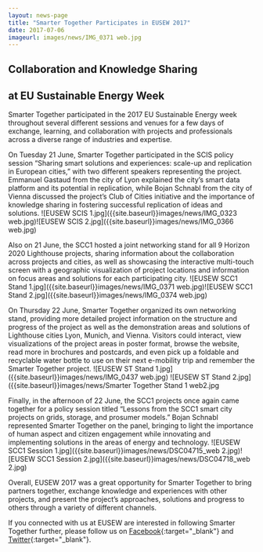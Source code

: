 ```yaml
---
layout: news-page
title: "Smarter Together Participates in EUSEW 2017"
date: 2017-07-06
imageurl: images/news/IMG_0371 web.jpg
---
```


<div class="multiline">
<h2><span class="ornament-news">Collaboration and Knowledge Sharing</span></h2>
<h2><span class="ornament-news">at EU Sustainable Energy Week</span></h2>
</div>

Smarter Together participated in the 2017 EU Sustainable Energy week throughout several different sessions and venues for a few days of exchange, learning, and collaboration with projects and professionals across a diverse range of industries and expertise.

On Tuesday 21 June, Smarter Together participated in the SCIS policy session “Sharing smart solutions and experiences: scale-up and replication in European cities,” with two different speakers representing the project. Emmanuel Gastaud from the city of Lyon explained the city’s smart data platform and its potential in replication, while Bojan Schnabl from the city of Vienna discussed the project’s Club of Cities initiative and the importance of knowledge sharing in fostering successful replication of ideas and solutions.
![EUSEW SCIS 1.jpg]({{site.baseurl}}images/news/IMG_0323 web.jpg)![EUSEW SCIS 2.jpg]({{site.baseurl}}images/news/IMG_0366 web.jpg) 

Also on 21 June, the SCC1 hosted a joint networking stand for all 9 Horizon 2020 Lighthouse projects, sharing information about the collaboration across projects and cities, as well as showcasing the interactive multi-touch screen with a geographic visualization of project locations and information on focus areas and solutions for each participating city.
![EUSEW SCC1 Stand 1.jpg]({{site.baseurl}}images/news/IMG_0371 web.jpg)![EUSEW SCC1 Stand 2.jpg]({{site.baseurl}}images/news/IMG_0374 web.jpg)

On Thursday 22 June, Smarter Together organized its own networking stand, providing more detailed project information on the structure and progress of the project as well as the demonstration areas and solutions of Lighthouse cities Lyon, Munich, and Vienna. Visitors could interact, view visualizations of the project areas in poster format, browse the website, read more in brochures and postcards, and even pick up a foldable and recyclable water bottle to use on their next e-mobility trip and remember the Smarter Together project.
![EUSEW ST Stand 1.jpg]({{site.baseurl}}images/news/IMG_0437 web.jpg) ![EUSEW ST Stand 2.jpg]({{site.baseurl}}images/news/Smarter Together Stand 1 web2.jpg

Finally, in the afternoon of 22 June, the SCC1 projects once again came together for a policy session titled “Lessons from the SCC1 smart city projects on grids, storage, and prosumer models.” Bojan Schnabl represented Smarter Together on the panel, bringing to light the importance of human aspect and citizen engagement while innovating and implementing solutions in the areas of energy and technology.
![EUSEW SCC1 Session 1.jpg]({{site.baseurl}}images/news/DSC04715_web 2.jpg)![EUSEW SCC1 Session 2.jpg]({{site.baseurl}}images/news/DSC04718_web 2.jpg)

Overall, EUSEW 2017 was a great opportunity for Smarter Together to bring partners together, exchange knowledge and experiences with other projects, and present the project’s approaches, solutions and progress to others through a variety of different channels. 

If you connected with us at EUSEW are interested in following Smarter Together further, please follow us on [Facebook](https://www.facebook.com/SmarterTogetherProject/){:target="_blank"} and [Twitter](https://twitter.com/SmarterH2020){:target="_blank"}.
